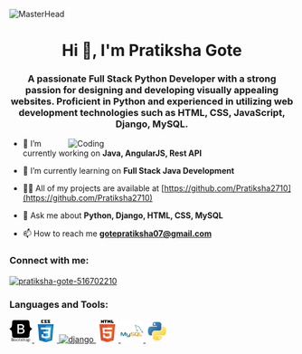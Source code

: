 ![MasterHead]([https://arkalivebackup.s3.us-east-2.amazonaws.com/uploads/2021/01/header_banner-2.jpg](https://miro.medium.com/v2/resize:fit:1400/1*GNFNf_V7rj_C2YUCeZNzsw.jpeg))
<h1 align="center">Hi 👋, I'm Pratiksha Gote</h1>
<h3 align="center">A passionate Full Stack Python Developer with a strong passion for designing and developing visually appealing websites. Proficient in Python and experienced in utilizing web development technologies such as HTML, CSS, JavaScript, Django, MySQL.</h3>
<img align="right" alt="Coding" width="400" src="https://user-images.githubusercontent.com/74038190/221352975-94759904-aa4c-4032-a8ab-b546efb9c478.gif">

- 🔭 I’m currently working on **Java, AngularJS, Rest API**

- 🌱 I’m currently learning on **Full Stack Java Development**

- 👨‍💻 All of my projects are available at [https://github.com/Pratiksha2710](https://github.com/Pratiksha2710)

- 💬 Ask me about **Python, Django, HTML, CSS, MySQL**

- 📫 How to reach me **gotepratiksha07@gmail.com**

<h3 align="left">Connect with me:</h3>
<p align="left">
<a href="https://linkedin.com/in/pratiksha-gote-516702210" target="blank"><img align="center" src="https://raw.githubusercontent.com/rahuldkjain/github-profile-readme-generator/master/src/images/icons/Social/linked-in-alt.svg" alt="pratiksha-gote-516702210" height="30" width="40" /></a>
</p>

<h3 align="left">Languages and Tools:</h3>
<p align="left"> <a href="https://getbootstrap.com" target="_blank" rel="noreferrer"> <img src="https://raw.githubusercontent.com/devicons/devicon/master/icons/bootstrap/bootstrap-plain-wordmark.svg" alt="bootstrap" width="40" height="40"/> </a> <a href="https://www.w3schools.com/css/" target="_blank" rel="noreferrer"> <img src="https://raw.githubusercontent.com/devicons/devicon/master/icons/css3/css3-original-wordmark.svg" alt="css3" width="40" height="40"/> </a> <a href="https://www.djangoproject.com/" target="_blank" rel="noreferrer"> <img src="https://cdn.worldvectorlogo.com/logos/django.svg" alt="django" width="40" height="40"/> </a> <a href="https://www.w3.org/html/" target="_blank" rel="noreferrer"> <img src="https://raw.githubusercontent.com/devicons/devicon/master/icons/html5/html5-original-wordmark.svg" alt="html5" width="40" height="40"/> </a> <a href="https://www.mysql.com/" target="_blank" rel="noreferrer"> <img src="https://raw.githubusercontent.com/devicons/devicon/master/icons/mysql/mysql-original-wordmark.svg" alt="mysql" width="40" height="40"/> </a> <a href="https://www.python.org" target="_blank" rel="noreferrer"> <img src="https://raw.githubusercontent.com/devicons/devicon/master/icons/python/python-original.svg" alt="python" width="40" height="40"/> </a> </p>
